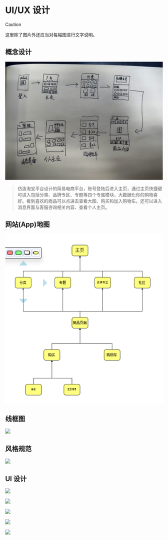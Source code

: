 # UI/UX 设计

> [!CAUTION]
> 这里除了图片外还应当对每幅图进行文字说明。

## 概念设计

![](./concept.jpg)
>仿造淘宝平台设计的简易电商平台，账号登陆后进入主页，通过主页快捷键可进入包括分类、品牌专区、专题等四个专属模块，大数据化你的购物喜好。看到喜欢的商品可以点进去查看大图、购买和加入购物车。还可以进入消息界面与客服咨询相关内容、查看个人主页。

## 网站(App)地图

![](./liuchen.png)


## 线框图

![](./wireframes.webp)

## 风格规范

![](./style-guide.webp)

## UI 设计

![](./ui1.webp)

![](./ui2.webp)

![](./ui3.webp)

![](./ui4.webp)

![](./ui5.webp)



